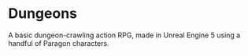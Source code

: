 # Dungeons
 
A basic dungeon-crawling action RPG, made in Unreal Engine 5 using a handful of Paragon characters.

